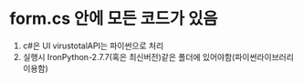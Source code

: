 # form.cs  안에 모든  코드가 있음
1. c#은 UI  virustotalAPI는  파이썬으로 처리 
2. 실행시 IronPython-2.7.7(혹은 최신버전)같은 폴더에 있어야함(파이썬라이브러리이용함)

